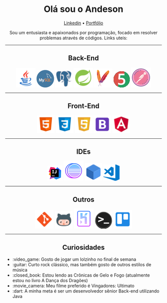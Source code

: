 <div align="center">
  <h1>Olá sou o Andeson</h1>
  <a href="https://www.linkedin.com/in/anderson-correia/">Linkedin</a> • 
  <a href="https://anderson815.github.io/Portfolio/">Portfólio</a>
  <p>Sou um entusiasta e apaixonados por programação, focado em resolver problemas através de códigos. Links uteis:</p>
  
  
---

  <h2>Back-End</h2>
  <p>
    <img src="Logos-Conhecimentos/Java.png" alt="Java" title="Java" height="62px" width="62px">
    <img src="Logos-Conhecimentos/MySQL.png" alt="MySQL" title="MySQL">
    <img src="Logos-Conhecimentos/PostgreSQL.png" alt="PostgreSQL" title="PostgreSQL">
    <img src="Logos-Conhecimentos/Spring Boot.png" alt="Spring" title="Spring" height="62px" width="62px">
    <img src="Logos-Conhecimentos/Maven.png" alt="Maven" title="Maven">
    <img src="Logos-Conhecimentos/Junit.png" alt="Junit" title="Junit">
    <img src="Logos-Conhecimentos/Postman.png" alt="Postman" title="Postman">
  </p>

---

  <h2>Front-End</h2>
  <p>
    <img src="Logos-Conhecimentos/HTML.png" alt="HTML" title="HTML" height="57px" width="57px">
    <img src="Logos-Conhecimentos/CSS.png" alt="CSS" title="CSS" height="57px" width="57px">
    <img src="Logos-Conhecimentos/JS.png" alt="JS" title="JS" height="57px" width="57px">
    <img src="Logos-Conhecimentos/Bootstrap.png" alt="Bootstrap" title="Bootstrap" height="57px" width="57px">
    <img src="Logos-Conhecimentos/Angular.png" alt="Angular" title="Angular" height="57px" width="57px">
  </p>

---

  <h2>IDEs</h2>
  <p>
    <img src="Logos-Conhecimentos/IntelliJ.png" alt="IntelliJ" title="IntelliJ">
    <img src="Logos-Conhecimentos/Eclipse.png" alt="Eclipse" title="Eclipse">
    <img src="Logos-Conhecimentos/NetBeans1.png" alt="NetBeans" title="NetBeans">
    <img src="Logos-Conhecimentos/VSCode.png" alt="VSCode" title="VSCode">
  </p>

---

  <h2>Outros</h2>
  <p>
    <img src="Logos-Conhecimentos/Git.png" alt="Git" title="Git" height="60px" width="60px">
    <img src="Logos-Conhecimentos/GitHub.png" alt="GitHub" title="GitHub" height="57px" width="57px">
    <img src="Logos-Conhecimentos/Heroku.png" alt="Heroku" title="Heroku">
    <img src="Logos-Conhecimentos/Terminal.png" alt="Terminal" title="Terminal">
    <img src="Logos-Conhecimentos/Trello.png" alt="Trello" title="Trello" height="60px" width="60px">
  </p>
  
---
  
</div>

<h2 align="center">Curiosidades</h2>
<ul>
  <li>:video_game: Gosto de jogar um lolzinho no final de semana</li>
  <li>:guitar: Curto rock clássico, mas também gosto de outros estilos de música</li>
  <li>:closed_book: Estou lendo as Crônicas de Gelo e Fogo (atualmente estou no livro A Dança dos Dragões)</li>
  <li>:movie_camera: Meu filme preferido é Vingadores: Ultimato</li>
  <li>:dart: A minha meta é ser um desenvolvedor sênior Back-end utilizando Java</li>
</ul>
